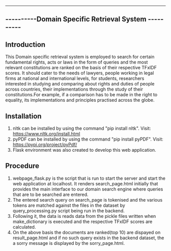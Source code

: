 ﻿--------------------------------------------------------------------------
----------Domain Specific Retrieval System ----------
--------------------------------------------------------------------------




Introduction
----------------

This Domain specific retrieval system is employed to search for certain fundamental rights, acts or laws in the form of queries and the most relevant constitutions are ranked on the basis of their respective TFxIDF scores. It should cater to the needs of lawyers, people working in legal firms at national and international levels, for students, researchers interested in studying and comparing about rights and duties of people across countries, their implementations through the study of their constitutions.For example, if a comparison has to be made in the right to equality, its implementations and principles practised across the globe.




Installation
---------------

1. nltk can be installed by using the command "pip install nltk". Visit: https://www.nltk.org/install.html
2. pyPDF can be installed by using the command "pip install pyPDF". Visit: https://pypi.org/project/pyPdf/
3. Flask environment was also created to develop this web application.




Procedure
-------------

1. webpage_flask.py is the script that is run to start the server and start the web application at localhost. It renders search_page.html initially that provides the main interface to our domain search engine where queries that are to be searched are entered.
2. The entered search query on search_page is tokenised and the various tokens are matched against the files in the dataset by query_processing.py script being run in the backend. 
3. Following it, the data is reads data from the pickle files written when make_dictionary is executed and the respective TFxIDF scores are calculated.
4. On the above basis the documents are ranked(top 10) are dispayed on result_page.html and if no such query exists in the backend dataset, the a sorry message is displayed by the sorry_page.html.

